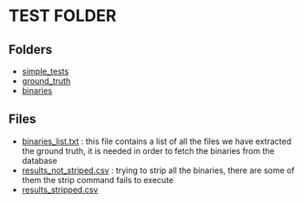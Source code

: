 # TEST FOLDER

## Folders

- [simple_tests](./simple_tests/)
- [ground_truth](./ground_truth/)
- [binaries](./binaries/)

## Files

- [binaries_list.txt](binaries_list.txt) : this file contains a list of all the files we have extracted the ground truth, it is needed in order to fetch the binaries from the database
- [results_not_striped.csv](./results_not_striped.csv) : trying to strip all the binaries, there are some of them the strip command fails to execute
- [results_stripped.csv](./results_stripped.csv)

